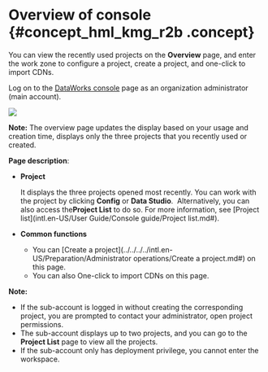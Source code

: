 # Overview of console {#concept_hml_kmg_r2b .concept}

You can view the recently used projects on the **Overview** page, and enter the work zone to configure a project, create a project, and one-click to import CDNs.

Log on to the [DataWorks console](https://workbench.data.aliyun.com/console) page as an organization administrator \(main account\).

![](http://static-aliyun-doc.oss-cn-hangzhou.aliyuncs.com/assets/img/16186/15363720598728_en-US.jpg)

**Note:** The overview page updates the display based on your usage and creation time, displays only the three projects that you recently used or created.

**Page description**:

-   **Project**

    It displays the three projects opened most recently. You can work with the project by clicking **Config** or **Data Studio**.  Alternatively, you can also access the**Project List** to do so. For more information, see [Project list](intl.en-US/User Guide/Console guide/Project list.md#).

-   **Common functions**
    -   You can [Create a project](../../../../intl.en-US/Preparation/Administrator operations/Create a project.md#) on this page.
    -   You can also One-click to import CDNs on this page.

**Note:** 

-   If the sub-account is logged in without creating the corresponding project, you are prompted to contact your administrator, open project permissions.
-   The sub-account displays up to two projects, and you can go to the **Project List** page to view all the projects.
-   If the sub-account only has deployment privilege, you cannot enter the workspace.


